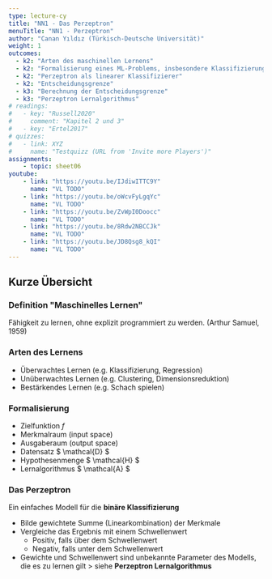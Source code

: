 ```yaml
---
type: lecture-cy
title: "NN1 - Das Perzeptron"
menuTitle: "NN1 - Perzeptron"
author: "Canan Yıldız (Türkisch-Deutsche Universität)"
weight: 1
outcomes:
  - k2: "Arten des maschinellen Lernens"
  - k2: "Formalisierung eines ML-Problems, insbesondere Klassifizierung: Datensatz, Merkmalraum, Hyphotesenfunktion, Zielfunktion"
  - k2: "Perzeptron als linearer Klassifizierer"
  - k2: "Entscheidungsgrenze"
  - k3: "Berechnung der Entscheidungsgrenze"
  - k3: "Perzeptron Lernalgorithmus"
# readings:
#   - key: "Russell2020"
#     comment: "Kapitel 2 und 3"
#   - key: "Ertel2017"
# quizzes:
#   - link: XYZ
#     name: "Testquizz (URL from 'Invite more Players')"
assignments:
    - topic: sheet06
youtube:
    - link: "https://youtu.be/IJdiwITTC9Y"
      name: "VL TODO"
    - link: "https://youtu.be/oWcvFyLgqYc"
      name: "VL TODO"
    - link: "https://youtu.be/ZvWpI0Doocc"
      name: "VL TODO"
    - link: "https://youtu.be/8Rdw2NBCCJk"
      name: "VL TODO"
    - link: "https://youtu.be/JD8Qsg8_kQI"
      name: "VL TODO"
---
```



## Kurze Übersicht

### Definition "Maschinelles Lernen"
Fähigkeit zu lernen, ohne explizit programmiert zu werden. (Arthur Samuel, 1959)

### Arten des Lernens

*   Überwachtes Lernen (e.g. Klassifizierung, Regression)
*   Unüberwachtes Lernen (e.g. Clustering, Dimensionsreduktion)
*   Bestärkendes Lernen (e.g. Schach spielen)


### Formalisierung

*   Zielfunktion $f$
*   Merkmalraum (input space)
*   Ausgaberaum (output space)
*   Datensatz $ \mathcal{D} $
*   Hypothesenmenge $ \mathcal{H} $
*   Lernalgorithmus $ \mathcal{A} $


### Das Perzeptron
Ein einfaches Modell für die **binäre Klassifizierung**

*   Bilde gewichtete Summe (Linearkombination) der Merkmale
*   Vergleiche das Ergebnis mit einem Schwellenwert
    *   Positiv, falls über dem Schwellenwert
    *   Negativ, falls unter dem Schwellenwert
*   Gewichte und Schwellenwert sind unbekannte Parameter des Modells, die es zu lernen gilt > siehe **Perzeptron Lernalgorithmus**



